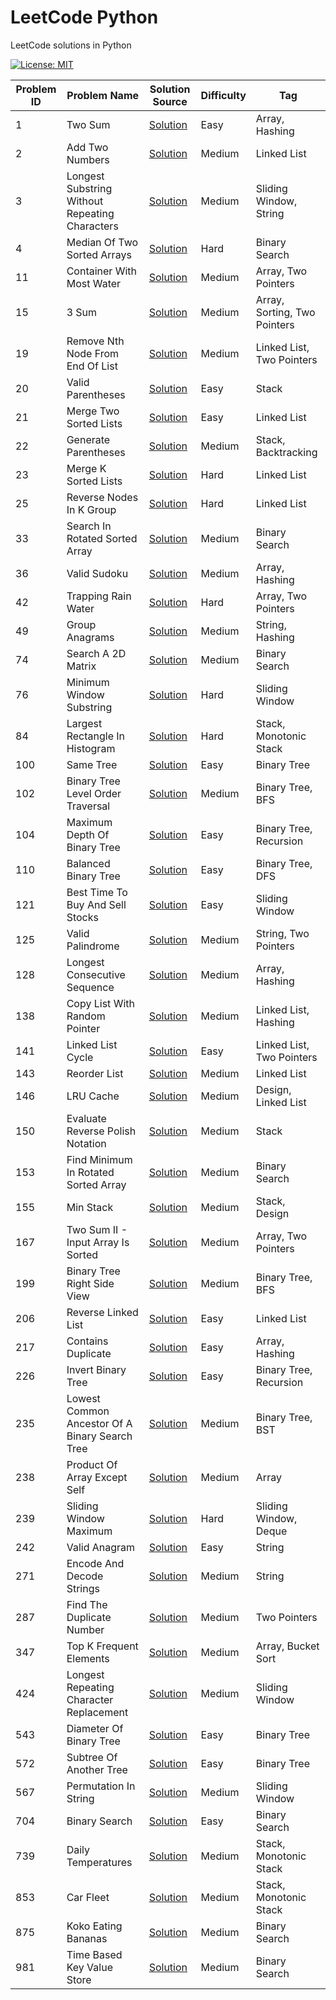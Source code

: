 # LeetCode Python

LeetCode solutions in Python

[![License: MIT](https://img.shields.io/badge/License-MIT-yellow.svg)](https://github.com/anirudhology/leetcode-python/blob/main/LICENSE)

| Problem ID | Problem Name                                   | Solution Source                                                                       | Difficulty | Tag                          |
|------------|------------------------------------------------|---------------------------------------------------------------------------------------|------------|------------------------------|
| 1          | Two Sum                                        | [Solution](problems/array/two_sum.py)                                                 | Easy       | Array, Hashing               |
| 2          | Add Two Numbers                                | [Solution](problems/linked_list/add_two_numbers.py)                                   | Medium     | Linked List                  |
| 3          | Longest Substring Without Repeating Characters | [Solution](problems/sliding_window/longest_substring_without_repeating_characters.py) | Medium     | Sliding Window, String       |
| 4          | Median Of Two Sorted Arrays                    | [Solution](problems/binary_search/median_of_two_sorted_arrays.py)                     | Hard       | Binary Search                |
| 11         | Container With Most Water                      | [Solution](problems/array/container_with_most_water.py)                               | Medium     | Array, Two Pointers          |
| 15         | 3 Sum                                          | [Solution](problems/array/three_sum.py)                                               | Medium     | Array, Sorting, Two Pointers |
| 19         | Remove Nth Node From End Of List               | [Solution](problems/linked_list/remove_nth_node_from_end_of_list.py)                  | Medium     | Linked List, Two Pointers    |
| 20         | Valid Parentheses                              | [Solution](problems/stack/valid_parentheses.py)                                       | Easy       | Stack                        |
| 21         | Merge Two Sorted Lists                         | [Solution](problems/linked_list/merge_two_sorted_lists.py)                            | Easy       | Linked List                  |
| 22         | Generate Parentheses                           | [Solution](problems/stack/generate_parentheses.py)                                    | Medium     | Stack, Backtracking          |
| 23         | Merge K Sorted Lists                           | [Solution](problems/linked_list/merge_k_sorted_lists.py)                              | Hard       | Linked List                  |
| 25         | Reverse Nodes In K Group                       | [Solution](problems/linked_list/reverse_nodes_in_k_group.py)                          | Hard       | Linked List                  |
| 33         | Search In Rotated Sorted Array                 | [Solution](problems/binary_search/search_in_rotated_sorted_array.py)                  | Medium     | Binary Search                |
| 36         | Valid Sudoku                                   | [Solution](problems/array/valid_sudoku.py)                                            | Medium     | Array, Hashing               |
| 42         | Trapping Rain Water                            | [Solution](problems/array/trapping_rain_water.py)                                     | Hard       | Array, Two Pointers          |
| 49         | Group Anagrams                                 | [Solution](problems/string/group_anagrams.py)                                         | Medium     | String, Hashing              |
| 74         | Search A 2D Matrix                             | [Solution](problems/binary_search/search_a_2d_matrix.py)                              | Medium     | Binary Search                |
| 76         | Minimum Window Substring                       | [Solution](problems/sliding_window/minimum_window_substring.py)                       | Hard       | Sliding Window               |
| 84         | Largest Rectangle In Histogram                 | [Solution](problems/stack/largest_rectangle_in_histogram.py)                          | Hard       | Stack, Monotonic Stack       |
| 100        | Same Tree                                      | [Solution](problems/tree/same_tree.py)                                                | Easy       | Binary Tree                  |
| 102        | Binary Tree Level Order Traversal              | [Solution](problems/tree/binary_tree_level_order_traversal.py)                        | Medium     | Binary Tree, BFS             |
| 104        | Maximum Depth Of Binary Tree                   | [Solution](problems/tree/maximum_depth_of_binary_tree.py)                             | Easy       | Binary Tree, Recursion       |
| 110        | Balanced Binary Tree                           | [Solution](problems/tree/balanced_binary_tree.py)                                     | Easy       | Binary Tree, DFS             |
| 121        | Best Time To Buy And Sell Stocks               | [Solution](problems/sliding_window/best_time_to_buy_and_sell_stocks.py)               | Easy       | Sliding Window               |
| 125        | Valid Palindrome                               | [Solution](problems/string/valid_palindrome.py)                                       | Medium     | String, Two Pointers         |
| 128        | Longest Consecutive Sequence                   | [Solution](problems/array/longest_consecutive_sequence.py)                            | Medium     | Array, Hashing               |
| 138        | Copy List With Random Pointer                  | [Solution](problems/linked_list/copy_list_with_random_pointer.py)                     | Medium     | Linked List, Hashing         |
| 141        | Linked List Cycle                              | [Solution](problems/linked_list/linked_list_cycle.py)                                 | Easy       | Linked List, Two Pointers    |
| 143        | Reorder List                                   | [Solution](problems/linked_list/reorder_list.py)                                      | Medium     | Linked List                  |
| 146        | LRU Cache                                      | [Solution](problems/design/lru_cache.py)                                              | Medium     | Design, Linked List          |
| 150        | Evaluate Reverse Polish Notation               | [Solution](problems/stack/evaluate_reverse_polish_notation.py)                        | Medium     | Stack                        |
| 153        | Find Minimum In Rotated Sorted Array           | [Solution](problems/binary_search/find_minimum_in_rotated_sorted_array.py)            | Medium     | Binary Search                |
| 155        | Min Stack                                      | [Solution](problems/stack/min_stack.py)                                               | Medium     | Stack, Design                |
| 167        | Two Sum II - Input Array Is Sorted             | [Solution](problems/array/two_sum_ii_input_array_is_sorted.py)                        | Medium     | Array, Two Pointers          |
| 199        | Binary Tree Right Side View                    | [Solution](problems/tree/binary_tree_right_side_view.py)                              | Medium     | Binary Tree, BFS             |
| 206        | Reverse Linked List                            | [Solution](problems/linked_list/reverse_linked_list.py)                               | Easy       | Linked List                  |
| 217        | Contains Duplicate                             | [Solution](problems/array/contains_duplicate.py)                                      | Easy       | Array, Hashing               |
| 226        | Invert Binary Tree                             | [Solution](problems/tree/invert_binary_tree.py)                                       | Easy       | Binary Tree, Recursion       |
| 235        | Lowest Common Ancestor Of A Binary Search Tree | [Solution](problems/tree/lowest_common_ancestor_of_a_binary_search_tree.py)           | Medium     | Binary Tree, BST             |
| 238        | Product Of Array Except Self                   | [Solution](problems/array/product_of_array_except_self.py)                            | Medium     | Array                        |
| 239        | Sliding Window Maximum                         | [Solution](problems/sliding_window/sliding_window_maximum.py)                         | Hard       | Sliding Window, Deque        |
| 242        | Valid Anagram                                  | [Solution](problems/string/valid_anagram.py)                                          | Easy       | String                       |
| 271        | Encode And Decode Strings                      | [Solution](problems/string/encode_and_decode_strings.py)                              | Medium     | String                       |
| 287        | Find The Duplicate Number                      | [Solution](problems/linked_list/find_the_duplicate_number.py)                         | Medium     | Two Pointers                 |
| 347        | Top K Frequent Elements                        | [Solution](problems/array/top_k_frequent_elements.py)                                 | Medium     | Array, Bucket Sort           |
| 424        | Longest Repeating Character Replacement        | [Solution](problems/sliding_window/longest_repeating_character_replacement.py)        | Medium     | Sliding Window               |
| 543        | Diameter Of Binary Tree                        | [Solution](problems/tree/diameter_of_binary_tree.py)                                  | Easy       | Binary Tree                  |
| 572        | Subtree Of Another Tree                        | [Solution](problems/tree/subtree_of_another_tree.py)                                  | Easy       | Binary Tree                  |
| 567        | Permutation In String                          | [Solution](problems/sliding_window/permutation_in_string.py)                          | Medium     | Sliding Window               |
| 704        | Binary Search                                  | [Solution](problems/binary_search/binary_search.py)                                   | Easy       | Binary Search                |
| 739        | Daily Temperatures                             | [Solution](problems/stack/daily_temperatures.py)                                      | Medium     | Stack, Monotonic Stack       |
| 853        | Car Fleet                                      | [Solution](problems/stack/car_fleet.py)                                               | Medium     | Stack, Monotonic Stack       |
| 875        | Koko Eating Bananas                            | [Solution](problems/binary_search/koko_eating_bananas.py)                             | Medium     | Binary Search                |
| 981        | Time Based Key Value Store                     | [Solution](problems/binary_search/time_based_key_value_store.py)                      | Medium     | Binary Search                |